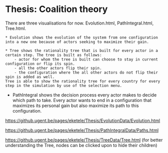 # Thesis: Coalition theory

There are three visualisations for now. Evolution.html, PathIntegral.html, Tree.html.

    * Evolution shows the evolution of the system from one configuration into a new one because of actors seeking to maximize their gain.

    * Tree shows the rationality tree that is built for every actor in a certain step. The tree is built as follows:
        - actor for whom the tree is built can choose to stay in current configuration or flip its spin.
        - all the other actors flip their spin.
        - the configuration where the all other actors do not flip their spin is added as well.
    Tree is able to show the rationality tree for every country for every step in the simulation by use of the selection menu.
    
   * PathIntegral shows the decision process every actor makes to decide which path to take.
   Every actor wants to end in a configuration that maximizes its personal gain but also maximize its path to this configuration.

https://github.ugent.be/pages/eketele/Thesis/EvolutionData/Evolution.html

https://github.ugent.be/pages/eketele/Thesis/PathIntegralData/Paths.html

https://github.ugent.be/pages/eketele/Thesis/TreeData/Tree.html
(for better understanding the Tree, nodes can be clicked upon to hide their children)